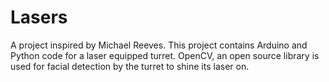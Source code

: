 
# Lasers

A project inspired by Michael Reeves. This project contains Arduino and Python code for a laser equipped turret. OpenCV, an open source library is used for facial detection by the turret to shine its laser on.

